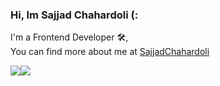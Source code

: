 ### Hi, Im Sajjad Chahardoli (:  
  
  I'm a Frontend Developer 🛠,  
  You can find more about me at [SajjadChahardoli](https://www.linkedin.com/in/sajjadchahardoli/) 
  
 <div style="display:flex;">
 <img align="center" src="https://github-readme-stats.vercel.app/api?username=sajjadchahardoli&show_icons=true&count_private=true&include_all_commits=true" />
 <img align="center" src="https://github-readme-stats.vercel.app/api/top-langs/?username=sajjadchahardoli&layout=donut-vertical" />
 </div>

